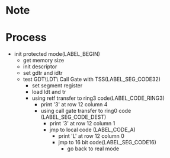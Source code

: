 # Note



# Process
- init protected mode(LABEL_BEGIN)
    - get memory size
    - init descriptor
    - set gdtr and idtr
    - test GDT\LDT\ Call Gate with TSS(LABEL_SEG_CODE32)
        - set segment register
        - load ldt and tr 
        - using retf transfer to ring3 code(LABEL_CODE_RING3)
            - print '3' at row 12 column 4 
            - using call gate transfer to ring0 code (LABEL_SEG_CODE_DEST)
              - print '3' at row 12 column 1
              - jmp to local code (LABEL_CODE_A)
                - print 'L' at row 12 column 0
                - jmp to 16 bit code(LABEL_SEG_CODE16)
                  - go back to real mode